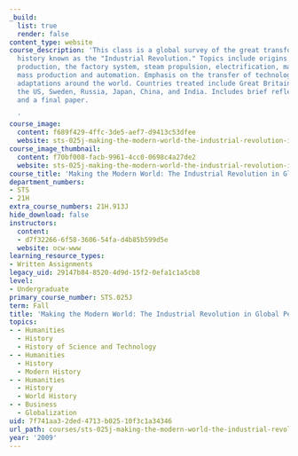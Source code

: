 ```yaml
---
_build:
  list: true
  render: false
content_type: website
course_description: 'This class is a global survey of the great transformation in
  history known as the "Industrial Revolution." Topics include origins of mechanized
  production, the factory system, steam propulsion, electrification, mass communications,
  mass production and automation. Emphasis on the transfer of technology and its many
  adaptations around the world. Countries treated include Great Britain, France, Germany,
  the US, Sweden, Russia, Japan, China, and India. Includes brief reflection papers
  and a final paper.

  '
course_image:
  content: f689f429-4ffc-3de5-aef7-d9413c53dfee
  website: sts-025j-making-the-modern-world-the-industrial-revolution-in-global-perspective-fall-2009
course_image_thumbnail:
  content: f70bf008-facb-9961-4cc0-0698c4a27de2
  website: sts-025j-making-the-modern-world-the-industrial-revolution-in-global-perspective-fall-2009
course_title: 'Making the Modern World: The Industrial Revolution in Global Perspective'
department_numbers:
- STS
- 21H
extra_course_numbers: 21H.913J
hide_download: false
instructors:
  content:
  - d7f32266-6f58-3606-54fa-d4b85b599d5e
  website: ocw-www
learning_resource_types:
- Written Assignments
legacy_uid: 29147b84-8520-4d9d-15f2-0efa1c1a5cb8
level:
- Undergraduate
primary_course_number: STS.025J
term: Fall
title: 'Making the Modern World: The Industrial Revolution in Global Perspective'
topics:
- - Humanities
  - History
  - History of Science and Technology
- - Humanities
  - History
  - Modern History
- - Humanities
  - History
  - World History
- - Business
  - Globalization
uid: 7f741aa3-2ded-4713-b025-10f3c1a34346
url_path: courses/sts-025j-making-the-modern-world-the-industrial-revolution-in-global-perspective-fall-2009
year: '2009'
---
```

